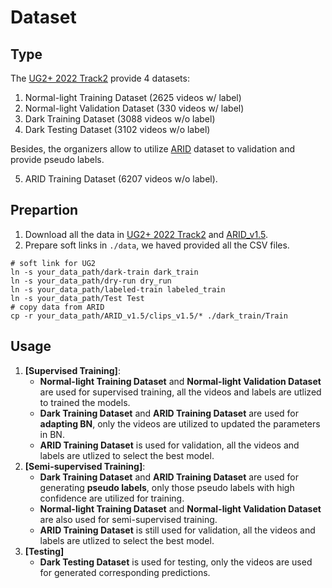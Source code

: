 # Dataset

## Type
The [UG2+ 2022 Track2](https://codalab.lisn.upsaclay.fr/competitions/1112) provide 4 datasets:
1. Normal-light Training Dataset (2625 videos w/ label)
2. Normal-light Validation Dataset (330 videos w/ label)
3. Dark Training Dataset (3088 videos w/o label)
4. Dark Testing Dataset (3102 videos w/o label)

Besides, the organizers allow to utilize [ARID](https://xuyu0010.github.io/arid.html) dataset to validation and provide pseudo labels.

5. ARID Training Dataset (6207 videos w/o label).

## Prepartion
1. Download all the data in [UG2+ 2022 Track2](https://codalab.lisn.upsaclay.fr/competitions/1112) and [ARID_v1.5](https://xuyu0010.github.io/arid.html).
2. Prepare soft links in `./data`, we haved provided all the CSV files.
```shell
# soft link for UG2
ln -s your_data_path/dark-train dark_train
ln -s your_data_path/dry-run dry_run
ln -s your_data_path/labeled-train labeled_train
ln -s your_data_path/Test Test
# copy data from ARID
cp -r your_data_path/ARID_v1.5/clips_v1.5/* ./dark_train/Train
```


## Usage

1. **[Supervised Training]**:
    - **Normal-light Training Dataset** and **Normal-light Validation Dataset** are used for supervised training, all the videos and labels are utlized to trained the models.
    - **Dark Training Dataset** and **ARID Training Dataset** are used for **adapting BN**, only the videos are utilized to updated the parameters in BN.
    - **ARID Training Dataset** is used for validation, all the videos and labels are utlized to select the best model.
2. **[Semi-supervised Training]**:
    - **Dark Training Dataset** and **ARID Training Dataset** are used for generating **pseudo labels**, only those pseudo labels with high confidence are utilized for training.
    - **Normal-light Training Dataset** and **Normal-light Validation Dataset** are also used for semi-supervised training.
    - **ARID Training Dataset** is still used for validation, all the videos and labels are utlized to select the best model.
3. **[Testing]**
    - **Dark Testing Dataset** is used for testing, only the videos are used for generated corresponding predictions.